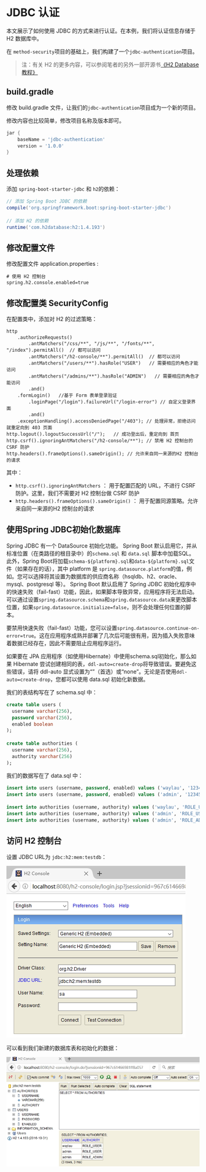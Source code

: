 # JDBC 认证

本文展示了如何使用 JDBC 的方式来进行认证。在本例，我们将认证信息存储于 H2 数据库中。

在 `method-security`项目的基础上，我们构建了一个`jdbc-authentication`项目。

>注：有关 H2 的更多内容，可以参阅笔者的另外一部开源书[《H2 Database 教程》](https://github.com/waylau/h2-database-doc)

## build.gradle
 
 修改 build.gradle 文件，让我们的`jdbc-authentication`项目成为一个新的项目。

修改内容也比较简单，修改项目名称及版本即可。

```groovy
jar {
	baseName = 'jdbc-authentication'
	version = '1.0.0'
}
```
 
## 处理依赖

添加 `spring-boot-starter-jdbc` 和 `h2`的依赖：

```groovy
// 添加 Spring Boot JDBC 的依赖
compile('org.springframework.boot:spring-boot-starter-jdbc')
 
// 添加 H2 的依赖
runtime('com.h2database:h2:1.4.193')
```
 
## 修改配置文件

修改配置文件 application.properties :

```
# 使用 H2 控制台
spring.h2.console.enabled=true
```

## 修改配置类 SecurityConfig

在配置类中，添加对 H2 的过滤策略：

```
http
	.authorizeRequests()
		.antMatchers("/css/**", "/js/**", "/fonts/**", "/index").permitAll()  // 都可以访问
		.antMatchers("/h2-console/**").permitAll()  // 都可以访问
		.antMatchers("/users/**").hasRole("USER")   // 需要相应的角色才能访问
		.antMatchers("/admins/**").hasRole("ADMIN")   // 需要相应的角色才能访问
		.and()
	.formLogin()   //基于 Form 表单登录验证
		.loginPage("/login").failureUrl("/login-error") // 自定义登录界面
		.and()
	.exceptionHandling().accessDeniedPage("/403"); // 处理异常，拒绝访问就重定向到 403 页面
http.logout().logoutSuccessUrl("/");   // 成功登出后，重定向到 首页
http.csrf().ignoringAntMatchers("/h2-console/**"); // 禁用 H2 控制台的 CSRF 防护
http.headers().frameOptions().sameOrigin(); // 允许来自同一来源的H2 控制台的请求
```

其中：

* `http.csrf().ignoringAntMatchers` ： 用于配置匹配的 URL，不进行 CSRF 防护。这里，我们不需要对 H2 控制台做 CSRF 防护
* `http.headers().frameOptions().sameOrigin()` ： 用于配置同源策略。允许来自同一来源的H2 控制台的请求

## 使用Spring JDBC初始化数据库

Spring JDBC 有一个 DataSource 初始化功能。 Spring Boot 默认启用它，并从标准位置（在类路径的根目录中）的`schema.sql` 和 `data.sql` 脚本中加载SQL。此外，Spring Boot将加载`schema-${platform}.sql`和`data-${platform}.sql`文件（如果存在的话），其中 platform 是 `spring.datasource.platform`的值，例如。您可以选择将其设置为数据库的供应商名称（hsqldb、h2、oracle、mysql、postgresql 等）。 Spring Boot 默认启用了 Spring JDBC 初始化程序中的快速失败（fail-fast）功能，因此，如果脚本导致异常，应用程序将无法启动。可以通过设置`spring.datasource.schema`和`spring.datasource.data`来更改脚本位置，如果`spring.datasource.initialize=false`，则不会处理任何位置的脚本。

要禁用快速失败（fail-fast）功能，您可以设置`spring.datasource.continue-on-error=true`。这在应用程序成熟并部署了几次后可能很有用，因为插入失败意味着数据已经存在，因此不需要阻止应用程序运行。

如果要在 JPA 应用程序（如使用Hibernate）中使用schema.sql初始化，那么如果 Hibernate 尝试创建相同的表，`ddl-auto=create-drop`将导致错误。要避免这些错误，请将 ddl-auto 显式设置为“”（首选）或“none”。无论是否使用`ddl-auto=create-drop`，您都可以使用 data.sql 初始化新数据。

我们的表结构写在了 schema.sql 中：

```sql
create table users (
  username varchar(256),
  password varchar(256),
  enabled boolean
);

create table authorities (
  username varchar(256),
  authority varchar(256)
);
```

我们的数据写在了 data.sql 中：

```sql
insert into users (username, password, enabled) values ('waylau', '123456', true);
insert into users (username, password, enabled) values ('admin', '123456', true);

insert into authorities (username, authority) values ('waylau', 'ROLE_USER');
insert into authorities (username, authority) values ('admin', 'ROLE_USER');
insert into authorities (username, authority) values ('admin', 'ROLE_ADMIN');
```


## 访问 H2 控制台

设置 JDBC URL为 `jdbc:h2:mem:testdb`：
 

![](../images/jdbc-authentication/h2.jpg)

可以看到我们新建的数据库表和初始化的数据：

![](../images/jdbc-authentication/h2-table.jpg)